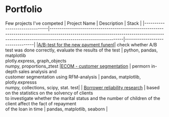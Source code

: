 # Portfolio
Few projects I've competed
| Project Name                  | Description                                                                                                                                                                                    | Stack                           |
|-------------------------------|------------------------------------------------------------------------------------------------------------------------------------------------------------------------------------------------|---------------------------------|
|[A/B-test for the new payment funenl](https://github.com/annashabanova/Portfolio/blob/fcff9445c3128d241ca1cd4b6d52c2678e0d8d52/AB%20test%20-%20Payment%20Funnel/14%20ab%20test%20payment%20funnel.ipynb)| check whether A/B test was done correctly, evaluate the results of the test | python, pandas, matplotlib <br> plotly.express, graph_objects <br> numpy, proportions_ztest
|[ECOM - customer segmentation](https://github.com/annashabanova/Portfolio/blob/e6914cce9de0465759568ba1119c154fde39d584/Ecom/ecom-engl-pic.ipynb) | permorn in-depth sales analysis and <br>customer segmentation using RFM-analysis | pandas, matplotlib, plotly.expresss<br>numpy, collections, scipy, stat. test|
| [Borrower reliability research](https://github.com/annashabanova/Portfolio/blob/c86f91d67114217a7b2fcd6656202a6c0cc3a78e/Borrower%20reliability%20research/2%20Borrower%20reliability%20research.ipynb) | based on the statistics on the solvency of clients <br>to investigate whether the marital status and the number of children of the client affect the fact of repayment <br>of the loan in time | pandas, matplotlib, seaborn |
